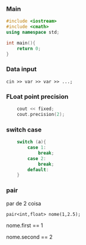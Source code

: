### Main
```cpp
#include <iostream>
#include <cmath>
using namespace std;

int main(){
	return 0;
}

```

### Data input
`cin >> var >> var >> ...;`


### FLoat point precision

```cpp
	cout << fixed;
	cout.precision(2);
```

### switch case

```cpp
	switch (a){
		case 1:
			break;
		case 2:
			break;
		default:
	}
```

### pair
par de 2 coisa

`pair<int,float> nome(1,2.5);`

nome.first == 1

nome.second == 2
